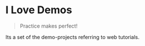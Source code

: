 # I Love Demos

> Practice makes perfect!

Its a set of the demo-projects referring to web tutorials.